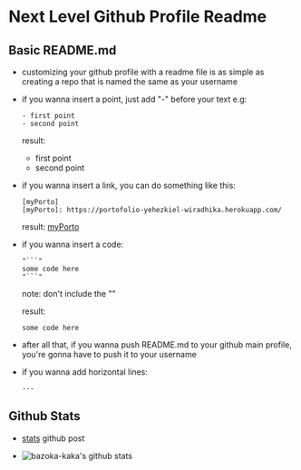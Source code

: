 # Next Level Github Profile Readme

## Basic README.md

- customizing your github profile
  with a readme file is as simple as
  creating a repo that is named the same
  as your username

- if you wanna insert a point, just add "-" before
  your text
  e.g:

  ```
  - first point
  - second point
  ```

  result:

  - first point
  - second point

- if you wanna insert a link, you can do something like this:
  ```
  [myPorto]
  [myPorto]: https://portofolio-yehezkiel-wiradhika.herokuapp.com/
  ```
  result: [myPorto]

[myporto]: https://portofolio-yehezkiel-wiradhika.herokuapp.com/

- if you wanna insert a code:

  ````
  "```"
  some code here
  "```"
  ````

  note:
  don't include the ""

  result:

  ```
  some code here
  ```

- after all that, if you wanna push README.md
  to your github main profile, you're gonna have to
  push it to your username

- if you wanna add horizontal lines:
  ```
  ---
  ```

## Github Stats

- [stats] github post

- <img align='left' alt="bazoka-kaka's github stats" src='https://github-readme-stats.vercel.app/api?username=bazoka-kaka&show_icons=true&hide_border=true' />

[stats]: https://github.com/anuraghazra/github-readme-stats
